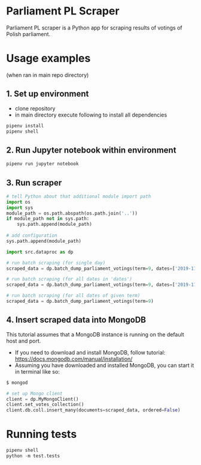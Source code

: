 # Parliament PL Scraper
Parliament PL scraper is a Python app for scraping results of votings of Polish parliament.

# Usage examples
(when ran in main repo directory)

## 1. Set up environment

- clone repository
- in main directory execute following to install all dependencies
```python
pipenv install
pipenv shell
```

## 2. Run Jupyter notebook within environment

```python
pipenv run jupyter notebook
```

## 3. Run scraper

```python
# tell Python about that additional module import path
import os
import sys
module_path = os.path.abspath(os.path.join('..'))
if module_path not in sys.path:
    sys.path.append(module_path)
    
# add configuration
sys.path.append(module_path)

import src.dataproc as dp

# run batch scraping (for single day)
scraped_data = dp.batch_dump_parliament_votings(term=9, dates=['2019-11-12'])

# run batch scraping (for all dates in 'dates')
scraped_data = dp.batch_dump_parliament_votings(term=9, dates=['2019-11-12', '2019-11-13'])

# run batch scraping (for all dates of given term)
scraped_data = dp.batch_dump_parliament_votings(term=9)
```

## 4. Insert scraped data into MongoDB
This tutorial assumes that a MongoDB instance is running on the default host and port.
- If you need to download and install MongoDB, follow tutorial:
https://docs.mongodb.com/manual/installation/
- Assuming you have downloaded and installed MongoDB, you can start it in terminal like so:
```bash
$ mongod
```

```python
# set up Mongo client
client = dp.MyMongoClient()
client.set_votes_collection()
client.db.coll.insert_many(documents=scraped_data, ordered=False)
```
# Running tests

```python
pipenv shell
python -m test.tests
```